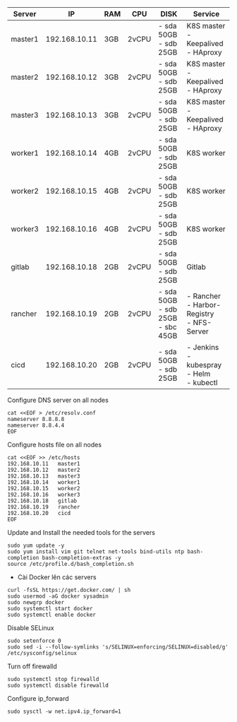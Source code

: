 | Server  | IP          | RAM | CPU   | DISK                                   | Service                                           |
|---------|-------------|-----|-------|----------------------------------------|---------------------------------------------------|
| master1 |192.168.10.11| 3GB | 2vCPU | - sda 50GB<br>- sdb 25GB               | K8S master<br> - Keepalived<br> - HAproxy                 |
| master2 |192.168.10.12| 3GB | 2vCPU | - sda 50GB<br>- sdb 25GB               | K8S master<br> - Keepalived<br> - HAproxy                 |
| master3 |192.168.10.13| 3GB | 2vCPU | - sda 50GB<br>- sdb 25GB               | K8S master<br> - Keepalived<br> - HAproxy         |
| worker1 |192.168.10.14| 4GB | 2vCPU | - sda 50GB<br>- sdb 25GB               | K8S worker                                        |
| worker2 |192.168.10.15| 4GB | 2vCPU | - sda 50GB<br>- sdb 25GB               | K8S worker                                        |
| worker3 |192.168.10.16| 4GB | 2vCPU | - sda 50GB<br>- sdb 25GB               | K8S worker                                        |
| gitlab  |192.168.10.18| 2GB | 2vCPU | - sda 50GB<br>- sdb 25GB               | Gitlab                                            |
| rancher |192.168.10.19| 2GB | 2vCPU | - sda 50GB<br>- sdb 25GB<br>- sbc 45GB | - Rancher<br>- Harbor-Registry<br>- NFS-Server    |
| cicd    |192.168.10.20| 2GB | 2vCPU | - sda 50GB<br>- sdb 25GB               | - Jenkins<br>- kubespray<br>- Helm<br>- kubectl   |

Configure DNS server on all nodes
```
cat <<EOF > /etc/resolv.conf
nameserver 8.8.8.8
nameserver 8.8.4.4
EOF
```

Configure hosts file on all nodes
```
cat <<EOF >> /etc/hosts
192.168.10.11   master1
192.168.10.12   master2
192.168.10.13   master3
192.168.10.14   worker1
192.168.10.15   worker2
192.168.10.16   worker3
192.168.10.18   gitlab
192.168.10.19   rancher
192.168.10.20   cicd
EOF
```

Update and Install the needed tools for the servers
```
sudo yum update -y
sudo yum install vim git telnet net-tools bind-utils ntp bash-completion bash-completion-extras -y
source /etc/profile.d/bash_completion.sh
```

* Cài Docker lên các servers
```
curl -fsSL https://get.docker.com/ | sh
sudo usermod -aG docker sysadmin
sudo newgrp docker
sudo systemctl start docker
sudo systemctl enable docker
```

Disable SELinux
```
sudo setenforce 0
sudo sed -i --follow-symlinks 's/SELINUX=enforcing/SELINUX=disabled/g' /etc/sysconfig/selinux
```

Turn off firewalld
```
sudo systemctl stop firewalld
sudo systemctl disable firewalld
```

Configure ip_forward
```
sudo sysctl -w net.ipv4.ip_forward=1
```
